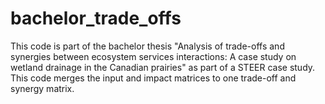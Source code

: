 # bachelor_trade_offs
This code is part of the bachelor thesis "Analysis of trade-offs and synergies between ecosystem services interactions: A case study on wetland drainage in the Canadian prairies" as part of a STEER case study. This code merges the input and impact matrices to one trade-off and synergy matrix.
